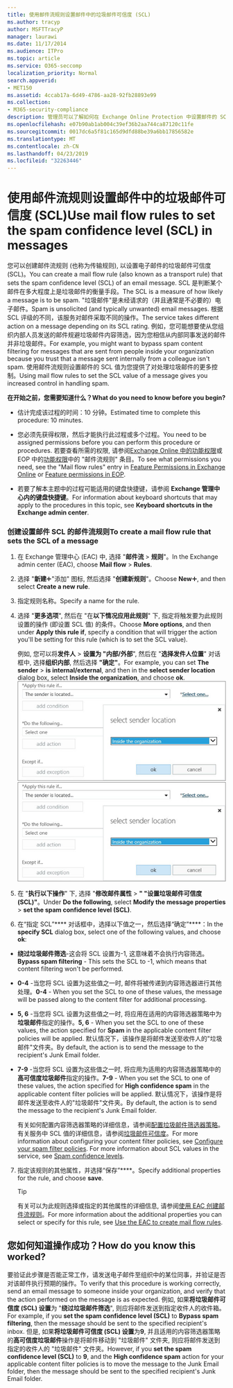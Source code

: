 ```yaml
---
title: 使用邮件流规则设置邮件中的垃圾邮件可信度 (SCL)
ms.author: tracyp
author: MSFTTracyP
manager: laurawi
ms.date: 11/17/2014
ms.audience: ITPro
ms.topic: article
ms.service: O365-seccomp
localization_priority: Normal
search.appverid:
- MET150
ms.assetid: 4ccab17a-6d49-4786-aa28-92fb28893e99
ms.collection:
- M365-security-compliance
description: 管理员可以了解如何在 Exchange Online Protection 中设置邮件的 SCL。
ms.openlocfilehash: e07b90ab1ab004c39ef36b2aa744ca87120c11fe
ms.sourcegitcommit: 0017dc6a5f81c165d9dfd88be39a6bb17856582e
ms.translationtype: MT
ms.contentlocale: zh-CN
ms.lasthandoff: 04/23/2019
ms.locfileid: "32263446"
---
```

# <a name="use-mail-flow-rules-to-set-the-spam-confidence-level-scl-in-messages"></a><span data-ttu-id="d3d58-103">使用邮件流规则设置邮件中的垃圾邮件可信度 (SCL)</span><span class="sxs-lookup"><span data-stu-id="d3d58-103">Use mail flow rules to set the spam confidence level (SCL) in messages</span></span>

<span data-ttu-id="d3d58-104">您可以创建邮件流规则 (也称为传输规则), 以设置电子邮件的垃圾邮件可信度 (SCL)。</span><span class="sxs-lookup"><span data-stu-id="d3d58-104">You can create a mail flow rule (also known as a transport rule) that sets the spam confidence level (SCL) of an email message.</span></span> <span data-ttu-id="d3d58-105">SCL 是判断某个邮件在多大程度上是垃圾邮件的衡量手段。</span><span class="sxs-lookup"><span data-stu-id="d3d58-105">The SCL is a measure of how likely a message is to be spam.</span></span> <span data-ttu-id="d3d58-106">"垃圾邮件"是未经请求的（并且通常是不必要的）电子邮件。</span><span class="sxs-lookup"><span data-stu-id="d3d58-106">Spam is unsolicited (and typically unwanted) email messages.</span></span> <span data-ttu-id="d3d58-107">根据 SCL 评级的不同，该服务对邮件采取不同的操作。</span><span class="sxs-lookup"><span data-stu-id="d3d58-107">The service takes different action on a message depending on its SCL rating.</span></span> <span data-ttu-id="d3d58-108">例如，您可能想要使从您组织内部人员发送的邮件规避垃圾邮件内容筛选，因为您相信从内部同事发送的邮件并非垃圾邮件。</span><span class="sxs-lookup"><span data-stu-id="d3d58-108">For example, you might want to bypass spam content filtering for messages that are sent from people inside your organization because you trust that a message sent internally from a colleague isn't spam.</span></span> <span data-ttu-id="d3d58-109">使用邮件流规则设置邮件的 SCL 值为您提供了对处理垃圾邮件的更多控制。</span><span class="sxs-lookup"><span data-stu-id="d3d58-109">Using mail flow rules to set the SCL value of a message gives you increased control in handling spam.</span></span> 
  
 <span data-ttu-id="d3d58-110">**在开始之前，您需要知道什么？**</span><span class="sxs-lookup"><span data-stu-id="d3d58-110">**What do you need to know before you begin?**</span></span>
  
- <span data-ttu-id="d3d58-111">估计完成该过程的时间：10 分钟。</span><span class="sxs-lookup"><span data-stu-id="d3d58-111">Estimated time to complete this procedure: 10 minutes.</span></span>
    
- <span data-ttu-id="d3d58-112">您必须先获得权限，然后才能执行此过程或多个过程。</span><span class="sxs-lookup"><span data-stu-id="d3d58-112">You need to be assigned permissions before you can perform this procedure or procedures.</span></span> <span data-ttu-id="d3d58-113">若要查看所需的权限, 请参阅[Exchange Online 中的功能权限](http://technet.microsoft.com/library/15073ce1-0917-403b-8839-02a2ebc96e16.aspx)或 EOP 中的[功能权限](eop/feature-permissions-in-eop.md)中的 "邮件流规则" 条目。</span><span class="sxs-lookup"><span data-stu-id="d3d58-113">To see what permissions you need, see the "Mail flow rules" entry in [Feature Permissions in Exchange Online](http://technet.microsoft.com/library/15073ce1-0917-403b-8839-02a2ebc96e16.aspx) or [Feature permissions in EOP](eop/feature-permissions-in-eop.md).</span></span> 
    
- <span data-ttu-id="d3d58-114">若要了解本主题中的过程可能适用的键盘快捷键，请参阅 **Exchange 管理中心内的键盘快捷键**。</span><span class="sxs-lookup"><span data-stu-id="d3d58-114">For information about keyboard shortcuts that may apply to the procedures in this topic, see **Keyboard shortcuts in the Exchange admin center**.</span></span>
    
### <a name="to-create-a-mail-flow-rule-that-sets-the-scl-of-a-message"></a><span data-ttu-id="d3d58-115">创建设置邮件 SCL 的邮件流规则</span><span class="sxs-lookup"><span data-stu-id="d3d58-115">To create a mail flow rule that sets the SCL of a message</span></span>

1. <span data-ttu-id="d3d58-116">在 Exchange 管理中心 (EAC) 中, 选择 "**邮件流** \> **规则**"。</span><span class="sxs-lookup"><span data-stu-id="d3d58-116">In the Exchange admin center (EAC), choose **Mail flow** \> **Rules**.</span></span>
    
2. <span data-ttu-id="d3d58-117">选择 "**新建**!["](media/ITPro-EAC-AddIcon.gif)"添加" 图标, 然后选择 "**创建新规则**"。</span><span class="sxs-lookup"><span data-stu-id="d3d58-117">Choose **New**![Add Icon](media/ITPro-EAC-AddIcon.gif), and then select **Create a new rule**.</span></span>
    
3. <span data-ttu-id="d3d58-118">指定规则名称。</span><span class="sxs-lookup"><span data-stu-id="d3d58-118">Specify a name for the rule.</span></span>
    
4. <span data-ttu-id="d3d58-119">选择 "**更多选项**", 然后在 "在**以下情况应用此规则**" 下, 指定将触发要为此规则设置的操作 (即设置 SCL 值) 的条件。</span><span class="sxs-lookup"><span data-stu-id="d3d58-119">Choose **More options**, and then under **Apply this rule if**, specify a condition that will trigger the action you'll be setting for this rule (which is to set the SCL value).</span></span>
    
    <span data-ttu-id="d3d58-120">例如, 您可以将**发件人** \> **设置为 "内部/外部**", 然后在 "**选择发件人位置**" 对话框中, 选择**组织内部**, 然后选择 **"确定"**。</span><span class="sxs-lookup"><span data-stu-id="d3d58-120">For example, you can set **The sender** \> **is internal/external**, and then in the **select sender location** dialog box, select **Inside the organization**, and choose **ok**.</span></span><br/>
    <span data-ttu-id="d3d58-121">![选择发件人位置](media/EOP-ETR-SetSCL-1.jpg)</span><span class="sxs-lookup"><span data-stu-id="d3d58-121">![Select sender location](media/EOP-ETR-SetSCL-1.jpg)</span></span>
  
5. <span data-ttu-id="d3d58-122">在 "**执行以下操作**" 下, 选择 "**修改邮件属性** \> **" "设置垃圾邮件可信度 (SCL)"**。</span><span class="sxs-lookup"><span data-stu-id="d3d58-122">Under **Do the following**, select **Modify the message properties** \> **set the spam confidence level (SCL)**.</span></span>
  
6. <span data-ttu-id="d3d58-123">在“指定 SCL”\*\*\*\* 对话框中，选择以下值之一，然后选择“确定”\*\*\*\*：</span><span class="sxs-lookup"><span data-stu-id="d3d58-123">In the **specify SCL** dialog box, select one of the following values, and choose **ok**:</span></span>
    
  - <span data-ttu-id="d3d58-124">**绕过垃圾邮件筛选**-这会将 SCL 设置为-1, 这意味着不会执行内容筛选。</span><span class="sxs-lookup"><span data-stu-id="d3d58-124">**Bypass spam filtering** - This sets the SCL to -1, which means that content filtering won't be performed.</span></span> 
    
  - <span data-ttu-id="d3d58-125">**0-4** -当您将 SCL 设置为这些值之一时, 邮件将被传递到内容筛选器进行其他处理。</span><span class="sxs-lookup"><span data-stu-id="d3d58-125">**0-4** - When you set the SCL to one of these values, the message will be passed along to the content filter for additional processing.</span></span> 
    
  - <span data-ttu-id="d3d58-126">**5, 6** -当您将 SCL 设置为这些值之一时, 将应用在适用的内容筛选器策略中为**垃圾邮件**指定的操作。</span><span class="sxs-lookup"><span data-stu-id="d3d58-126">**5, 6** - When you set the SCL to one of these values, the action specified for **Spam** in the applicable content filter policies will be applied.</span></span> <span data-ttu-id="d3d58-127">默认情况下，该操作是将邮件发送至收件人的"垃圾邮件"文件夹。</span><span class="sxs-lookup"><span data-stu-id="d3d58-127">By default, the action is to send the message to the recipient's Junk Email folder.</span></span> 
    
  - <span data-ttu-id="d3d58-128">**7-9** -当您将 SCL 设置为这些值之一时, 将应用为适用的内容筛选器策略中的**高可信度垃圾邮件**指定的操作。</span><span class="sxs-lookup"><span data-stu-id="d3d58-128">**7-9** - When you set the SCL to one of these values, the action specified for **High confidence spam** in the applicable content filter policies will be applied.</span></span> <span data-ttu-id="d3d58-129">默认情况下，该操作是将邮件发送至收件人的"垃圾邮件"文件夹。</span><span class="sxs-lookup"><span data-stu-id="d3d58-129">By default, the action is to send the message to the recipient's Junk Email folder.</span></span> 
    
    <span data-ttu-id="d3d58-p105">有关如何配置内容筛选器策略的详细信息，请参阅[配置垃圾邮件筛选器策略](configure-your-spam-filter-policies.md)。有关服务中 SCL 值的详细信息，请参阅[垃圾邮件可信度](spam-confidence-levels.md)。</span><span class="sxs-lookup"><span data-stu-id="d3d58-p105">For more information about configuring your content filter policies, see [Configure your spam filter policies](configure-your-spam-filter-policies.md). For more information about SCL values in the service, see [Spam confidence levels](spam-confidence-levels.md).</span></span>
    
7. <span data-ttu-id="d3d58-132">指定该规则的其他属性，并选择“保存”\*\*\*\*。</span><span class="sxs-lookup"><span data-stu-id="d3d58-132">Specify additional properties for the rule, and choose **save**.</span></span>
    
    > [!TIP]
    > <span data-ttu-id="d3d58-133">有关可以为此规则选择或指定的其他属性的详细信息, 请参阅[使用 EAC 创建邮件流规则](https://docs.microsoft.com/Exchange/policy-and-compliance/mail-flow-rules/mail-flow-rule-procedures#use-the-eac-to-create-mail-flow-rules)。</span><span class="sxs-lookup"><span data-stu-id="d3d58-133">For more information about the additional properties you can select or specify for this rule, see [Use the EAC to create mail flow rules](https://docs.microsoft.com/Exchange/policy-and-compliance/mail-flow-rules/mail-flow-rule-procedures#use-the-eac-to-create-mail-flow-rules).</span></span> 
  
## <a name="how-do-you-know-this-worked"></a><span data-ttu-id="d3d58-134">您如何知道操作成功？</span><span class="sxs-lookup"><span data-stu-id="d3d58-134">How do you know this worked?</span></span>

<span data-ttu-id="d3d58-135">要验证此步骤是否能正常工作，请发送电子邮件至组织中的某位同事，并验证是否对该邮件执行预期的操作。</span><span class="sxs-lookup"><span data-stu-id="d3d58-135">To verify that this procedure is working correctly, send an email message to someone inside your organization, and verify that the action performed on the message is as expected.</span></span> <span data-ttu-id="d3d58-136">例如, 如果**将垃圾邮件可信度 (SCL) 设置**为 "**绕过垃圾邮件筛选**", 则应将邮件发送到指定收件人的收件箱。</span><span class="sxs-lookup"><span data-stu-id="d3d58-136">For example, if you **set the spam confidence level (SCL)** to **Bypass spam filtering**, then the message should be sent to the specified recipient's inbox.</span></span> <span data-ttu-id="d3d58-137">但是, 如果**将垃圾邮件可信度 (SCL) 设置**为**9**, 并且适用的内容筛选器策略的**高可信度垃圾邮件**操作是将邮件移动到 "垃圾邮件" 文件夹, 则应将邮件发送到指定的收件人的 "垃圾邮件" 文件夹。</span><span class="sxs-lookup"><span data-stu-id="d3d58-137">However, if you **set the spam confidence level (SCL)** to **9**, and the **High confidence spam** action for your applicable content filter policies is to move the message to the Junk Email folder, then the message should be sent to the specified recipient's Junk Email folder.</span></span> 
  

